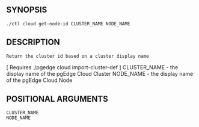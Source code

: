 ## SYNOPSIS
    ./ctl cloud get-node-id CLUSTER_NAME NODE_NAME
 
## DESCRIPTION
    Return the cluster id based on a cluster display name
[ Requires ./pgedge cloud import-cluster-def ]
  CLUSTER_NAME - the display name of the pgEdge Cloud Cluster
  NODE_NAME - the display name of the pgEdge Cloud Node
 
## POSITIONAL ARGUMENTS
    CLUSTER_NAME
    NODE_NAME

